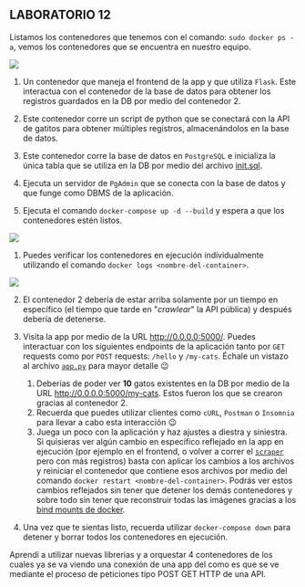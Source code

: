 ## LABORATORIO 12

Listamos los contenedores que tenemos con el comando: `sudo docker ps -a`, vemos los contenedores que se encuentra en nuestro equipo.

![](/imagenes/1.png)


1. Un contenedor que maneja el frontend de la app y que utiliza `Flask`. Este interactua con el contenedor de la base de datos para obtener los registros guardados en la DB por medio del contenedor 2.


2. Este contenedor corre un script de python que se conectará con la API de gatitos para obtener múltiples registros, almacenándolos en la base de datos.


3. Este contenedor corre la base de datos en `PostgreSQL` e inicializa la única tabla que se utiliza en la DB por medio del archivo [init.sql](db/init.sql).


4. Ejecuta un servidor de `PgAdmin` que se conecta con la base de datos y que funge como DBMS de la aplicación.



1. Ejecuta el comando `docker-compose up -d --build` y espera a que los contenedores estén listos.

![](/imagenes/2.png)

   1. Puedes verificar los contenedores en ejecución individualmente utilizando el comando `docker logs <nombre-del-container>`.

![](/imagenes/3.png)

   2. El contenedor 2 debería de estar arriba solamente por un tiempo en específico (el tiempo que tarde en "_crawlear_" la API pública) y después debería de detenerse.
   
   
2. Visita la app por medio de la URL <http://0.0.0.0:5000/>. Puedes interactuar con los siguientes endpoints de la aplicación tanto por `GET` requests como por `POST` requests: `/hello` y `/my-cats`. Échale un vistazo al archivo [`app.py`](app/app.py) para mayor detalle :wink:
   1. Deberías de poder ver **10** gatos existentes en la DB por medio de la URL <http://0.0.0.0:5000/my-cats>. Estos fueron los que se crearon gracias al contenedor 2.
   2. Recuerda que puedes utilizar clientes como `cURL`, `Postman` o `Insomnia` para llevar a cabo esta interacción :wink:
   3. Juega un poco con la aplicación y haz ajustes a diestra y siniestra. Si quisieras ver algún cambio en específico reflejado en la app en ejecución (por ejemplo en el frontend, o volver a correr el [`scraper`](app/scraper.py) pero con más registros) basta con aplicar los cambios a los archivos y reiniciar el contenedor que contiene esos archivos por medio del comando `docker restart <nombre-del-container>`. Podrás ver estos cambios reflejados sin tener que detener los demás contenedores y sobre todo sin tener que reconstruir todas las imágenes gracias a los [bind mounts de docker](https://docs.docker.com/storage/bind-mounts/).
   
   
3. Una vez que te sientas listo, recuerda utilizar `docker-compose down` para detener y borrar todos los contenedores en ejecución.


Aprendí a utilizar nuevas librerias y a orquestar 4 contenedores de los cuales ya se va viendo una conexión de una app del como es que se ve mediante el proceso de peticiones tipo POST GET HTTP de una API.

